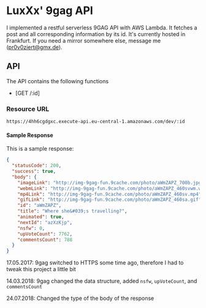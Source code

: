 # LuxXx' 9gag API

I implemented a restful serverless 9GAG API with AWS Lambda. It fetches a post and all corresponding information by its id.
It's currently hosted in Frankfurt. If you need a mirror somewhere else, message me (pr0v0ziert@gmx.de).

## API
The API contains the following functions

- [GET /:id]

### Resource URL

`https://4hh6cgdgxc.execute-api.eu-central-1.amazonaws.com/dev/:id`

#### Sample Response
This is a sample response:
```json
{
  "statusCode": 200,
  "success": true,
  "body": {
    "imageLink": "http://img-9gag-fun.9cache.com/photo/aWmZAPZ_700b.jpg",
    "webmLink": "http://img-9gag-fun.9cache.com/photo/aWmZAPZ_460svwm.webm",
    "mp4Link": "http://img-9gag-fun.9cache.com/photo/aWmZAPZ_460sv.mp4",
    "gifLink": "http://img-9gag-fun.9cache.com/photo/aWmZAPZ_460sa.gif",
    "id": "aWmZAPZ",
    "title": "Where she&#039;s travelling?",
    "animated": true,
    "nextId": "azXzKjp",
    "nsfw": 0,
    "upVoteCount": 7762,
    "commentsCount": 788
  }
}
```

17.05.2017: 9gag switched to HTTPS some time ago, therefore I had to tweak this project a little bit

14.03.2018: 9gag changed the data structure, added `nsfw`, `upVoteCount`, and `commentsCount`

24.07.2018: Changed the type of the body of the response
